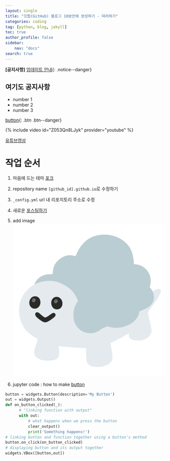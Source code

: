 ```yaml
---
layout: single
title: "깃헙(GitHub) 블로그 10분안에 완성하기 - 따라하기"
categories: coding
tag: [python, blog, jekyll]
toc: true
author_profile: false
sidebar:
    nav: "docs"
search: true
---
```


**[공지사항]** [업데이트 안내]("https://google.com/"){: .notice--danger}
<div class="notice--success">
<h2>여기도 공지사항</h2>
<ul> 
    <li>number 1</li>
    <li>number 2</li>
    <li>number 3</li>
</ul>
<d/iv>

[button](https://mmistakes.github.io/minimal-mistakes/docs/utility-classes/){: .btn .btn--danger}

{% include video id="Z053Qn8LJyk" provider="youtube" %}

[유튜브영상](https://www.youtube.com/watch?v=ACzFIAOsfpM&list=WL&index=43)

# 작업 순서

1. 마음에 드는 테마 [포크](https://github.com/topics/jekyll-theme)
2. repository name `[github_id].github.io`로 수정하기
3. `_config.yml` url 내 리포지토리 주소로 수정
4. 새로운 [포스팅하기](https://jekyllrb.com/docs/posts/)
5. add image ![image](../images/moong_zara.png)

6. jupyter code : how to make [button](https://medium.com/@technologger/how-to-interact-with-jupyter-33a98686f24e)

```python
button = widgets.Button(description='My Button')
out = widgets.Output()
def on_button_clicked(_):
      # "linking function with output"
      with out:
          # what happens when we press the button
          clear_output()
          print('Something happens!')
# linking button and function together using a button's method
button.on_click(on_button_clicked)
# displaying button and its output together
widgets.VBox([button,out])
```
